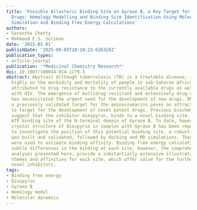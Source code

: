 ```yaml
---
title: 'Possible Allosteric Binding Site on Gyrase B, a Key Target for Novel Anti-TB
  Drugs: Homology Modelling and Binding Site Identification Using Molecular Dynamics
  Simulation and Binding Free Energy Calculations'
authors:
- Sarentha Chetty
- Mahmoud E.S. Soliman
date: '2015-01-01'
publishDate: '2025-09-05T20:10:23.626328Z'
publication_types:
- article-journal
publication: '*Medicinal Chemistry Research*'
doi: 10.1007/s00044-014-1279-3
abstract: Abstract Although tuberculosis (TB) is a treatable disease, it still impacts
  highly on the morbidity and mortality of people in sub-Saharan Africa. This is largely
  attributed to drug resistance to the currently available drugs as well as co-infection
  with HIV. The emergence of multidrug-resistant and extensively drug-resistant TB
  has necessitated the urgent need for the development of new drugs. DNA Gyrase B,
  a previously validated target for the aminocoumarins poses an attractive enzyme
  to target for the development of novel potent drugs. Previous biochemical assays
  suggest that the inhibitor diospyrin, binds to a novel binding site, close to the
  ATP binding site of the N-terminal domain of Gyrase B. To date, however, no available
  crystal structure of diospyrin in complex with Gyrase B has been reported. Thus,
  to investigate the position of this potential binding site, a robust homology model
  was built and validated, followed by docking and MD simulations. Thermodynamic calculations
  were used to estimate binding affinity. Binding free energy calculations revealed
  subtle differences in the binding at each site, however, the comprehensive computational
  analyses presented here, provide a substantially extensive illustration of the binding
  themes and affinities for each site, which offer value for the further design of
  novel inhibitors.
tags:
- Binding free energy
- Diospyrin
- Gyrase B
- Homology model
- Molecular dynamics
---
```

